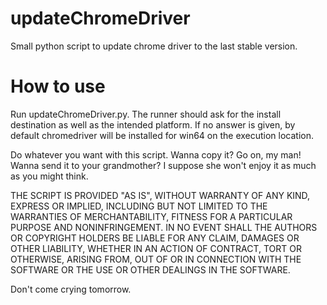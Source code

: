 # updateChromeDriver
Small python script to update chrome driver to the last stable version. 

# How to use
Run updateChromeDriver.py. The runner should ask for the install destination as well as the intended platform. 
If no answer is given, by default chromedriver will be installed for win64 on the execution location.

Do whatever you want with this script. Wanna copy it? Go on, my man! Wanna send it to your grandmother? I suppose she won't enjoy it as much as you might think.

THE SCRIPT IS PROVIDED "AS IS", WITHOUT WARRANTY OF ANY KIND, EXPRESS OR IMPLIED, INCLUDING BUT NOT LIMITED TO THE WARRANTIES OF MERCHANTABILITY, FITNESS FOR A PARTICULAR PURPOSE AND NONINFRINGEMENT. IN NO EVENT SHALL THE AUTHORS OR COPYRIGHT HOLDERS BE LIABLE FOR ANY CLAIM, DAMAGES OR OTHER LIABILITY, WHETHER IN AN ACTION OF CONTRACT, TORT OR OTHERWISE, ARISING FROM, OUT OF OR IN CONNECTION WITH THE SOFTWARE OR THE USE OR OTHER DEALINGS IN THE SOFTWARE.

Don't come crying tomorrow.

